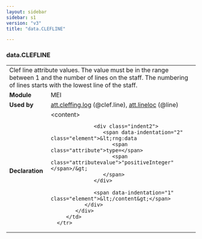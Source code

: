 ```yaml
---
layout: sidebar
sidebar: s1
version: "v3"
title: "data.CLEFLINE"

---
```


<div class="macroSpec">
   <h3 id="data.CLEFLINE">data.CLEFLINE</h3>
   <table class="wovenodd">
      <tr>
         <td colspan="2" class="wovenodd-col2">Clef line attribute values. The value must be in the range between 1 and the number
            of
            lines on the staff. The numbering of lines starts with the lowest line of the staff.
         </td>
      </tr>
      <tr>
         <td class="wovenodd-col1">
            <strong>Module</strong>
         </td>
         <td class="wovenodd-col2">MEI</td>
      </tr>
      <tr>
         <td class="wovenodd-col1">
            <strong>Used by</strong>
         </td>
         <td class="wovenodd-col2">
            <div class="parent">
               <a class="link_odd_classSpec" href="/{{ site.baseurl }}/{{ page.version }}/attribute-classes/att.cleffing.log.html">att.cleffing.log</a> (@clef.line), 
               <a class="link_odd_classSpec" href="/{{ site.baseurl }}/{{ page.version }}/attribute-classes/att.lineloc.html">att.lineloc</a> (@line)
            </div>
         </td>
      </tr>
      <tr>
         <td class="wovenodd-col1">
            <strong>Declaration</strong>
         </td>
         <td class="wovenodd-col2">
            <div xml:space="preserve" class="pre">
               <div class="indent1">
                  <span data-indentation="1" class="element">&lt;content&gt;</span>
                  
                  <div class="indent2">
                     <span data-indentation="2" class="element">&lt;rng:data 
                        <span class="attribute">type=</span>
                        <span class="attributevalue">"positiveInteger"</span>/&gt;
                     </span>
                  </div>
                  
                  <span data-indentation="1" class="element">&lt;/content&gt;</span>
               </div>
            </div>
         </td>
      </tr>
   </table>
</div>